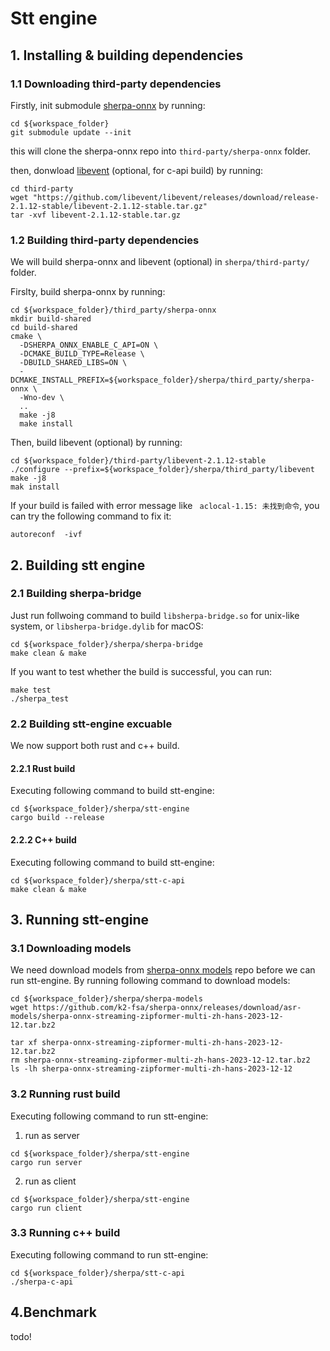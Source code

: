 # Stt engine

## 1. Installing & building dependencies
### 1.1 Downloading third-party dependencies
Firstly, init submodule [sherpa-onnx](https://github.com/k2-fsa/sherpa-onnx) by running:
```
cd ${workspace_folder}
git submodule update --init
```
this will clone the sherpa-onnx repo into `third-party/sherpa-onnx` folder.

then, donwload [libevent](https://libevent.org) (optional, for c-api build) by running:
```
cd third-party
wget "https://github.com/libevent/libevent/releases/download/release-2.1.12-stable/libevent-2.1.12-stable.tar.gz"
tar -xvf libevent-2.1.12-stable.tar.gz
```
### 1.2 Building third-party dependencies
We will build sherpa-onnx and libevent (optional) in `sherpa/third-party/` folder.

Firslty, build sherpa-onnx by running:
```
cd ${workspace_folder}/third_party/sherpa-onnx
mkdir build-shared
cd build-shared
cmake \
  -DSHERPA_ONNX_ENABLE_C_API=ON \
  -DCMAKE_BUILD_TYPE=Release \
  -DBUILD_SHARED_LIBS=ON \
  -DCMAKE_INSTALL_PREFIX=${workspace_folder}/sherpa/third_party/sherpa-onnx \
  -Wno-dev \
  ..
  make -j8
  make install
  ```
  Then, build libevent (optional) by running:
  ```
  cd ${workspace_folder}/third-party/libevent-2.1.12-stable
  ./configure --prefix=${workspace_folder}/sherpa/third_party/libevent
  make -j8
  mak install
  ```
  If your build is failed with error message like ` aclocal-1.15: 未找到命令`, you can try the following command to fix it:
  ```
  autoreconf  -ivf 
  ```
  ## 2. Building stt engine
  ### 2.1 Building sherpa-bridge
  Just run follwoing command to build `libsherpa-bridge.so` for unix-like system, or `libsherpa-bridge.dylib` for macOS:
  ```
  cd ${workspace_folder}/sherpa/sherpa-bridge
  make clean & make
  ```
  If you want to test whether the build is successful, you can run:
  ```
  make test
  ./sherpa_test
  ```
  ### 2.2 Building stt-engine excuable
 We now support both rust and c++ build.
 #### 2.2.1 Rust build
 Executing following command to build stt-engine:
 ```
 cd ${workspace_folder}/sherpa/stt-engine
 cargo build --release
 ```
 #### 2.2.2 C++ build
 Executing following command to build stt-engine:
 ```
 cd ${workspace_folder}/sherpa/stt-c-api
 make clean & make
 ```
## 3. Running stt-engine
### 3.1 Downloading models
We need download models from [sherpa-onnx models](https://k2-fsa.github.io/sherpa/onnx/pretrained_models/online-transducer/zipformer-transducer-models.html#sherpa-onnx-streaming-zipformer-multi-zh-hans-2023-12-12-chinese) repo before we can run stt-engine. By running following command to download models:
```
cd ${workspace_folder}/sherpa/sherpa-models
wget https://github.com/k2-fsa/sherpa-onnx/releases/download/asr-models/sherpa-onnx-streaming-zipformer-multi-zh-hans-2023-12-12.tar.bz2

tar xf sherpa-onnx-streaming-zipformer-multi-zh-hans-2023-12-12.tar.bz2
rm sherpa-onnx-streaming-zipformer-multi-zh-hans-2023-12-12.tar.bz2
ls -lh sherpa-onnx-streaming-zipformer-multi-zh-hans-2023-12-12
```
### 3.2 Running rust build
Executing following command to run stt-engine:
1. run as server
```
cd ${workspace_folder}/sherpa/stt-engine
cargo run server
```
2. run as client
```
cd ${workspace_folder}/sherpa/stt-engine
cargo run client
```
### 3.3 Running c++ build
Executing following command to run stt-engine:
```
cd ${workspace_folder}/sherpa/stt-c-api
./sherpa-c-api
```
## 4.Benchmark
todo!